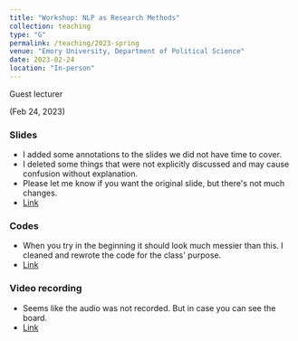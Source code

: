 ```yaml
---
title: "Workshop: NLP as Research Methods"
collection: teaching
type: "G"
permalink: /teaching/2023-spring
venue: "Emory University, Department of Political Science"
date: 2023-02-24
location: "In-person"
---
```




Guest lecturer

(Feb 24, 2023)

### Slides
* I added some annotations to the slides we did not have time to cover.
* I deleted some things that were not explicitly discussed and may cause confusion without explanation.
* Please let me know if you want the original slide, but there's not much changes.
* [Link](https://docs.google.com/presentation/d/17FyqbkA0MpfBbtqc1ZBku17cS9xP-qZyGBvDHk5m8cQ/edit?usp=sharing)

### Codes
* When you try in the beginning it should look much messier than this. I cleaned and rewrote the code for the class' purpose.
* [Link](https://colab.research.google.com/drive/1rpp73-Nb-vnnjub6til8cMUgDfmR1qnB?usp=sharing)

### Video recording
* Seems like the audio was not recorded. But in case you can see the board.
* [Link](https://emory.zoom.us/rec/play/Xg68-04Jt8LMf8EstBXDlkb5SKVNSRU1GJ65_B9E-7wOyGKxBfJ0keqIRtyqpEHULu-eRImZtFlv-g-n.q1xDfbU_b-0Oaqqc?continueMode=true&_x_zm_rtaid=hLyWhsqwSbOINMYi5LSo0g.1677511156135.1bad88a895ec6a5b28f8800a10f346e9&_x_zm_rhtaid=555)
